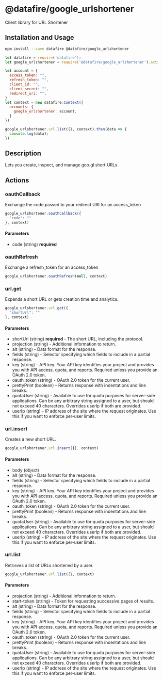 # @datafire/google_urlshortener

Client library for URL Shortener

## Installation and Usage
```bash
npm install --save datafire @datafire/google_urlshortener
```

```js
let datafire = require('datafire');
let google_urlshortener = require('@datafire/google_urlshortener').actions;

let account = {
  access_token: "",
  refresh_token: "",
  client_id: "",
  client_secret: "",
  redirect_uri: "",
}
let context = new datafire.Context({
  accounts: {
    google_urlshortener: account,
  }
})

google_urlshortener.url.list({}, context).then(data => {
  console.log(data);
})
```

## Description
Lets you create, inspect, and manage goo.gl short URLs

## Actions
### oauthCallback
Exchange the code passed to your redirect URI for an access_token


```js
google_urlshortener.oauthCallback({
  "code": ""
}, context)
```

#### Parameters
* code (string) **required**

### oauthRefresh
Exchange a refresh_token for an access_token


```js
google_urlshortener.oauthRefresh(null, context)
```


### url.get
Expands a short URL or gets creation time and analytics.


```js
google_urlshortener.url.get({
  "shortUrl": ""
}, context)
```

#### Parameters
* shortUrl (string) **required** - The short URL, including the protocol.
* projection (string) - Additional information to return.
* alt (string) - Data format for the response.
* fields (string) - Selector specifying which fields to include in a partial response.
* key (string) - API key. Your API key identifies your project and provides you with API access, quota, and reports. Required unless you provide an OAuth 2.0 token.
* oauth_token (string) - OAuth 2.0 token for the current user.
* prettyPrint (boolean) - Returns response with indentations and line breaks.
* quotaUser (string) - Available to use for quota purposes for server-side applications. Can be any arbitrary string assigned to a user, but should not exceed 40 characters. Overrides userIp if both are provided.
* userIp (string) - IP address of the site where the request originates. Use this if you want to enforce per-user limits.

### url.insert
Creates a new short URL.


```js
google_urlshortener.url.insert({}, context)
```

#### Parameters
* body (object)
* alt (string) - Data format for the response.
* fields (string) - Selector specifying which fields to include in a partial response.
* key (string) - API key. Your API key identifies your project and provides you with API access, quota, and reports. Required unless you provide an OAuth 2.0 token.
* oauth_token (string) - OAuth 2.0 token for the current user.
* prettyPrint (boolean) - Returns response with indentations and line breaks.
* quotaUser (string) - Available to use for quota purposes for server-side applications. Can be any arbitrary string assigned to a user, but should not exceed 40 characters. Overrides userIp if both are provided.
* userIp (string) - IP address of the site where the request originates. Use this if you want to enforce per-user limits.

### url.list
Retrieves a list of URLs shortened by a user.


```js
google_urlshortener.url.list({}, context)
```

#### Parameters
* projection (string) - Additional information to return.
* start-token (string) - Token for requesting successive pages of results.
* alt (string) - Data format for the response.
* fields (string) - Selector specifying which fields to include in a partial response.
* key (string) - API key. Your API key identifies your project and provides you with API access, quota, and reports. Required unless you provide an OAuth 2.0 token.
* oauth_token (string) - OAuth 2.0 token for the current user.
* prettyPrint (boolean) - Returns response with indentations and line breaks.
* quotaUser (string) - Available to use for quota purposes for server-side applications. Can be any arbitrary string assigned to a user, but should not exceed 40 characters. Overrides userIp if both are provided.
* userIp (string) - IP address of the site where the request originates. Use this if you want to enforce per-user limits.

